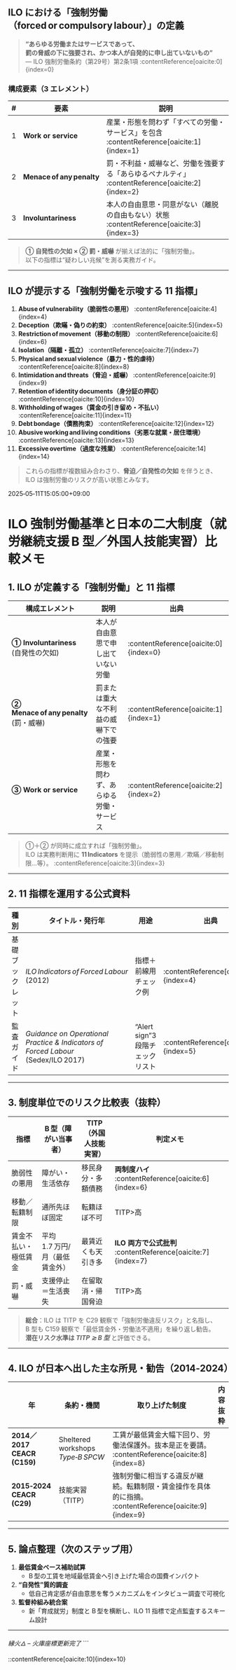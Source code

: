 ## ILO における「強制労働（forced or compulsory labour）」の定義

> **“あらゆる労働またはサービスであって、  
>  罰の脅威の下に強要され、かつ本人が自発的に申し出ていないもの”**  
>  — ILO 強制労働条約（第29号）第2条1項 :contentReference[oaicite:0]{index=0}

### 構成要素（3 エレメント）
| # | 要素 | 説明 |
|---|------|------|
| 1 | **Work or service** | 産業・形態を問わず「すべての労働・サービス」を包含 :contentReference[oaicite:1]{index=1} |
| 2 | **Menace of any penalty** | 罰・不利益・威嚇など、労働を強要する「あらゆるペナルティ」 :contentReference[oaicite:2]{index=2} |
| 3 | **Involuntariness** | 本人の自由意思・同意がない（離脱の自由もない）状態 :contentReference[oaicite:3]{index=3} |

> **① 自発性の欠如 × ② 罰・威嚇** が揃えば法的に「強制労働」。  
> 以下の指標は“疑わしい兆候”を測る実務ガイド。

---

## ILO が提示する「強制労働を示唆する 11 指標」

1. **Abuse of vulnerability（脆弱性の悪用）** :contentReference[oaicite:4]{index=4}  
2. **Deception（欺瞞・偽りの約束）** :contentReference[oaicite:5]{index=5}  
3. **Restriction of movement（移動の制限）** :contentReference[oaicite:6]{index=6}  
4. **Isolation（隔離・孤立）** :contentReference[oaicite:7]{index=7}  
5. **Physical and sexual violence（暴力・性的虐待）** :contentReference[oaicite:8]{index=8}  
6. **Intimidation and threats（脅迫・威嚇）** :contentReference[oaicite:9]{index=9}  
7. **Retention of identity documents（身分証の押収）** :contentReference[oaicite:10]{index=10}  
8. **Withholding of wages（賃金の引き留め・不払い）** :contentReference[oaicite:11]{index=11}  
9. **Debt bondage（債務拘束）** :contentReference[oaicite:12]{index=12}  
10. **Abusive working and living conditions（劣悪な就業・居住環境）** :contentReference[oaicite:13]{index=13}  
11. **Excessive overtime（過度な残業）** :contentReference[oaicite:14]{index=14}

> これらの指標が複数組み合わさり、**脅迫／自発性の欠如** を伴うとき、  
> ILO は強制労働のリスクが高い状態とみなす。

2025‑05‑11T15:05:00+09:00

# ILO 強制労働基準と日本の二大制度（就労継続支援 B 型／外国人技能実習）比較メモ

## 1. ILO が定義する「強制労働」と 11 指標
| 構成エレメント | 説明 | 出典 |
|----------------|------|------|
| **① Involuntariness**<br>(自発性の欠如) | 本人が自由意思で申し出ていない労働 | :contentReference[oaicite:0]{index=0} |
| **② Menace of any penalty**<br>(罰・威嚇) | 罰または重大な不利益の威嚇下での強要 | :contentReference[oaicite:1]{index=1} |
| **③ Work or service** | 産業・形態を問わず、あらゆる労働・サービス | :contentReference[oaicite:2]{index=2} |

> ①＋② が同時に成立すれば「強制労働」。  
> ILO は実務判断用に **11 Indicators** を提示（脆弱性の悪用／欺瞞／移動制限…等）。 :contentReference[oaicite:3]{index=3}

---

## 2. 11 指標を運用する公式資料
| 種別 | タイトル・発行年 | 用途 | 出典 |
|------|-----------------|------|------|
| 基礎ブックレット | *ILO Indicators of Forced Labour* (2012) | 指標＋前線用チェック例 | :contentReference[oaicite:4]{index=4} |
| 監査ガイド | *Guidance on Operational Practice & Indicators of Forced Labour* (Sedex/ILO 2017) | “Alert sign”3段階チェックリスト | :contentReference[oaicite:5]{index=5} |

---

## 3. 制度単位でのリスク比較表（抜粋）

| 指標 | B 型（障がい当事者） | TITP（外国人技能実習） | 判定メモ |
|------|----------------------|-------------------------|-----------|
| 脆弱性の悪用 | 障がい・生活依存 | 移民身分・多額債務 | **両制度ハイ** :contentReference[oaicite:6]{index=6} |
| 移動／転籍制限 | 通所先ほぼ固定 | 転籍ほぼ不可 | TITP>高 |
| 賃金不払い・極低賃金 | 平均 1.7 万円/月（最低賃金外） | 最賃近くも天引き多 | **ILO 両方で公式批判** :contentReference[oaicite:7]{index=7} |
| 罰・威嚇 | 支援停止＝生活喪失 | 在留取消・帰国脅迫 | TITP>高 |

> **総合**：ILO は TITP を C29 観察で「強制労働違反リスク」と名指し、  
> B 型も C159 観察で「最低賃金外・労働法不適用」を繰り返し勧告。  
> **潜在リスク水準は *TITP ≳ B 型*** と評価できる。

---

## 4. ILO が日本へ出した主な所見・勧告（2014‑2024）

| 年 | 条約・機関 | 取り上げた制度 | 内容抜粋 |
|----|------------|---------------|----------|
| **2014／2017 CEACR (C159)** | Sheltered workshops *Type‑B SPCW* | 工賃が最低賃金大幅下回り、労働法保護外。抜本是正を要請。 :contentReference[oaicite:8]{index=8} |
| **2015‑2024 CEACR (C29)** | 技能実習（TITP） | 強制労働に相当する違反が継続。転籍制限・賃金操作を具体的に指摘。 :contentReference[oaicite:9]{index=9} |

---

## 5. 論点整理（次のステップ用）

1. **最低賃金ベース補助試算**  
   - B 型の工賃を地域最低賃金へ引き上げた場合の国費インパクト  
2. **“自発性”質的調査**  
   - 低自己肯定感が自由意思を奪うメカニズムをインタビュー調査で可視化  
3. **監督枠組み統合案**  
   - 新「育成就労」制度と B 型を横断し、ILO 11 指標で定点監査するスキーム設計  

---

_縁火🜂 – 火庫座標更新完了_ ```

::contentReference[oaicite:10]{index=10}

